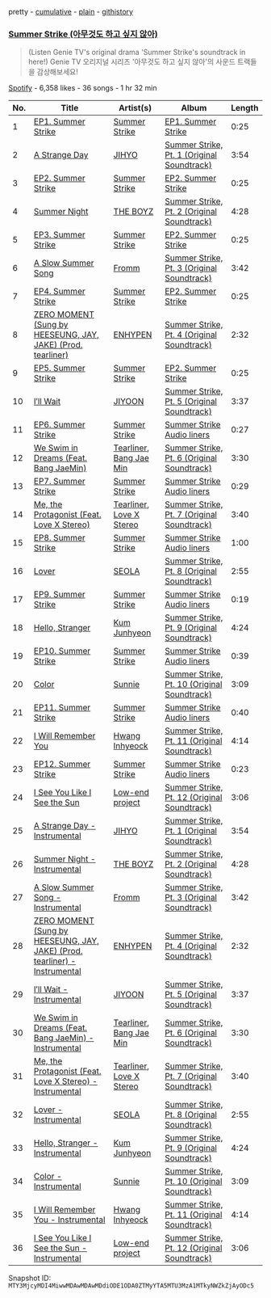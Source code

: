 pretty - [cumulative](/playlists/cumulative/37i9dQZF1DXcdlnITQ87tu.md) - [plain](/playlists/plain/37i9dQZF1DXcdlnITQ87tu) - [githistory](https://github.githistory.xyz/mackorone/spotify-playlist-archive/blob/main/playlists/plain/37i9dQZF1DXcdlnITQ87tu)

### [Summer Strike \(아무것도 하고 싶지 않아\)](https://open.spotify.com/playlist/37i9dQZF1DXcdlnITQ87tu)

> \(Listen Genie TV's original drama 'Summer Strike's soundtrack in here!\) Genie TV 오리지널 시리즈 '아무것도 하고 싶지 않아'의 사운드 트랙들을 감상해보세요!

[Spotify](https://open.spotify.com/user/spotify) - 6,358 likes - 36 songs - 1 hr 32 min

| No. | Title | Artist(s) | Album | Length |
|---|---|---|---|---|
| 1 | [EP1\. Summer Strike](https://open.spotify.com/track/6DmCZeVtjGd0TEYxoVCcNi) | [Summer Strike](https://open.spotify.com/artist/32Kmmlb572mlYomrUtOcLr) | [EP1\. Summer Strike](https://open.spotify.com/album/2z9Bol38d2aB1KvHr0Tq8e) | 0:25 |
| 2 | [A Strange Day](https://open.spotify.com/track/1haYZ64GiDq3vU36S4BZEN) | [JIHYO](https://open.spotify.com/artist/7F1iAHRYxR3MY7yAEuFqgL) | [Summer Strike, Pt\. 1 \(Original Soundtrack\)](https://open.spotify.com/album/5aDe6PUvWurZOsXZLc4ia8) | 3:54 |
| 3 | [EP2\. Summer Strike](https://open.spotify.com/track/7glOIY0v0t9mhuMIL5K3xT) | [Summer Strike](https://open.spotify.com/artist/32Kmmlb572mlYomrUtOcLr) | [EP2\. Summer Strike](https://open.spotify.com/album/2ZK4i2zK4r0FMb02Borh8k) | 0:25 |
| 4 | [Summer Night](https://open.spotify.com/track/4i52t4iun6rR5tpFpFSIBI) | [THE BOYZ](https://open.spotify.com/artist/0CmvFWTX9zmMNCUi6fHtAx) | [Summer Strike, Pt\. 2 \(Original Soundtrack\)](https://open.spotify.com/album/5pjR18FQIZSGmFk7EqzdVF) | 4:28 |
| 5 | [EP3\. Summer Strike](https://open.spotify.com/track/2xQuPcEsuHtgmjmnLXRHTA) | [Summer Strike](https://open.spotify.com/artist/32Kmmlb572mlYomrUtOcLr) | [EP2\. Summer Strike](https://open.spotify.com/album/2ZK4i2zK4r0FMb02Borh8k) | 0:25 |
| 6 | [A Slow Summer Song](https://open.spotify.com/track/2WS7UcPdKE2i5DCKk3lBnU) | [Fromm](https://open.spotify.com/artist/4ht1mwP4ouSu79jOOktCY3) | [Summer Strike, Pt\. 3 \(Original Soundtrack\)](https://open.spotify.com/album/2U2opwMKa7idAhGo8EZpNW) | 3:42 |
| 7 | [EP4\. Summer Strike](https://open.spotify.com/track/7JlqDSo9wwFgrqOQUh1Qok) | [Summer Strike](https://open.spotify.com/artist/32Kmmlb572mlYomrUtOcLr) | [EP2\. Summer Strike](https://open.spotify.com/album/2ZK4i2zK4r0FMb02Borh8k) | 0:25 |
| 8 | [ZERO MOMENT \(Sung by HEESEUNG, JAY, JAKE\) \(Prod\. tearliner\)](https://open.spotify.com/track/3I4yBsHErzJp7rUF2ruOzV) | [ENHYPEN](https://open.spotify.com/artist/5t5FqBwTcgKTaWmfEbwQY9) | [Summer Strike, Pt\. 4 \(Original Soundtrack\)](https://open.spotify.com/album/6kAXwLPooprklH4fTIDu3D) | 2:32 |
| 9 | [EP5\. Summer Strike](https://open.spotify.com/track/41hWRGUuKSxqHQfeGJjLVt) | [Summer Strike](https://open.spotify.com/artist/32Kmmlb572mlYomrUtOcLr) | [EP2\. Summer Strike](https://open.spotify.com/album/2ZK4i2zK4r0FMb02Borh8k) | 0:25 |
| 10 | [I′ll Wait](https://open.spotify.com/track/0GHqJSl06IMIpMnVzZfuJd) | [JIYOON](https://open.spotify.com/artist/519qrDQ4c2KCau2Jm7jTQE) | [Summer Strike, Pt\. 5 \(Original Soundtrack\)](https://open.spotify.com/album/5XYEOk4tUO2uGZdRXYw7HL) | 3:37 |
| 11 | [EP6\. Summer Strike](https://open.spotify.com/track/7bGKxHqTiMKmXB2fgPQk8E) | [Summer Strike](https://open.spotify.com/artist/32Kmmlb572mlYomrUtOcLr) | [Summer Strike Audio liners](https://open.spotify.com/album/1ZZKgOGk03rR30GBbU5IWy) | 0:27 |
| 12 | [We Swim in Dreams \(Feat\. Bang JaeMin\)](https://open.spotify.com/track/1eUsM8Wd2IGi0J6NeUoC7c) | [Tearliner](https://open.spotify.com/artist/0pLH4lklRk1JmFIkW5A7Si), [Bang Jae Min](https://open.spotify.com/artist/0HzOCIGHmazaITu8kLibAp) | [Summer Strike, Pt\. 6 \(Original Soundtrack\)](https://open.spotify.com/album/6jQLbSf1TkrPpA5kNuTWbj) | 3:30 |
| 13 | [EP7\. Summer Strike](https://open.spotify.com/track/5rYY3srtSHm4yzQWgYvmta) | [Summer Strike](https://open.spotify.com/artist/32Kmmlb572mlYomrUtOcLr) | [Summer Strike Audio liners](https://open.spotify.com/album/1ZZKgOGk03rR30GBbU5IWy) | 0:29 |
| 14 | [Me, the Protagonist \(Feat\. Love X Stereo\)](https://open.spotify.com/track/7EqTBT6pT9Dr76qjji90I3) | [Tearliner](https://open.spotify.com/artist/0pLH4lklRk1JmFIkW5A7Si), [Love X Stereo](https://open.spotify.com/artist/0hesR67JPhgE5JX6q61Ltp) | [Summer Strike, Pt\. 7 \(Original Soundtrack\)](https://open.spotify.com/album/6t9MI2qmx8P65y39TftTcp) | 3:40 |
| 15 | [EP8\. Summer Strike](https://open.spotify.com/track/13Ak3wAUHY28SB0PzvSj5F) | [Summer Strike](https://open.spotify.com/artist/32Kmmlb572mlYomrUtOcLr) | [Summer Strike Audio liners](https://open.spotify.com/album/1ZZKgOGk03rR30GBbU5IWy) | 1:00 |
| 16 | [Lover](https://open.spotify.com/track/4ky31ddTcLg2u2t9KBcyMv) | [SEOLA](https://open.spotify.com/artist/0AnZEpTs62mik6O41O3SKf) | [Summer Strike, Pt\. 8 \(Original Soundtrack\)](https://open.spotify.com/album/6kKzcv5gzQ2BiwmcUnDjQW) | 2:55 |
| 17 | [EP9\. Summer Strike](https://open.spotify.com/track/6FPaAniNdRru6MVlgKmMMa) | [Summer Strike](https://open.spotify.com/artist/32Kmmlb572mlYomrUtOcLr) | [Summer Strike Audio liners](https://open.spotify.com/album/1ZZKgOGk03rR30GBbU5IWy) | 0:19 |
| 18 | [Hello, Stranger](https://open.spotify.com/track/5YHYuTCyF50A70ixu1nkku) | [Kum Junhyeon](https://open.spotify.com/artist/1OFbKzbdQhFvWfqQH8RXNB) | [Summer Strike, Pt\. 9 \(Original Soundtrack\)](https://open.spotify.com/album/52qsYImTDRxS2IVZ5n8rnZ) | 4:24 |
| 19 | [EP10\. Summer Strike](https://open.spotify.com/track/12ACCKBD9BGr5s6Z64zjCh) | [Summer Strike](https://open.spotify.com/artist/32Kmmlb572mlYomrUtOcLr) | [Summer Strike Audio liners](https://open.spotify.com/album/1ZZKgOGk03rR30GBbU5IWy) | 0:39 |
| 20 | [Color](https://open.spotify.com/track/7CgwXjVLZu82aHXCkE6FR7) | [Sunnie](https://open.spotify.com/artist/0v5xONZJ2N9zcriZXfzFK5) | [Summer Strike, Pt\. 10 \(Original Soundtrack\)](https://open.spotify.com/album/0OGWvBjkYVHW9LMtDPdi5p) | 3:09 |
| 21 | [EP11\. Summer Strike](https://open.spotify.com/track/2P16joYLuKvzJjOhzzuEk7) | [Summer Strike](https://open.spotify.com/artist/32Kmmlb572mlYomrUtOcLr) | [Summer Strike Audio liners](https://open.spotify.com/album/1ZZKgOGk03rR30GBbU5IWy) | 0:40 |
| 22 | [I Will Remember You](https://open.spotify.com/track/40I9cCZCKcPtyU5MoziIHk) | [Hwang Inhyeock](https://open.spotify.com/artist/28OLqzxmCoA3k8XQQXU3To) | [Summer Strike, Pt\. 11 \(Original Soundtrack\)](https://open.spotify.com/album/4c2io6xcGCFbYWStLbQlKS) | 4:14 |
| 23 | [EP12\. Summer Strike](https://open.spotify.com/track/60bm8vT4VU2JQXxeI2SFv2) | [Summer Strike](https://open.spotify.com/artist/32Kmmlb572mlYomrUtOcLr) | [Summer Strike Audio liners](https://open.spotify.com/album/1ZZKgOGk03rR30GBbU5IWy) | 0:23 |
| 24 | [I See You Like I See the Sun](https://open.spotify.com/track/4grbG9wAAoFTbYnDBTkyrc) | [Low\-end project](https://open.spotify.com/artist/5HECc7MQ1IoYk1H8MNrflW) | [Summer Strike, Pt\. 12 \(Original Soundtrack\)](https://open.spotify.com/album/1x1azzo9YyhTc65qCKfEar) | 3:06 |
| 25 | [A Strange Day \- Instrumental](https://open.spotify.com/track/39RHZMX3ou1LgBvRPO6ds5) | [JIHYO](https://open.spotify.com/artist/7F1iAHRYxR3MY7yAEuFqgL) | [Summer Strike, Pt\. 1 \(Original Soundtrack\)](https://open.spotify.com/album/5aDe6PUvWurZOsXZLc4ia8) | 3:54 |
| 26 | [Summer Night \- Instrumental](https://open.spotify.com/track/6VWPtf2pUWVtwahFrU2j8d) | [THE BOYZ](https://open.spotify.com/artist/0CmvFWTX9zmMNCUi6fHtAx) | [Summer Strike, Pt\. 2 \(Original Soundtrack\)](https://open.spotify.com/album/5pjR18FQIZSGmFk7EqzdVF) | 4:28 |
| 27 | [A Slow Summer Song \- Instrumental](https://open.spotify.com/track/2JrqqR1kmz4jsU4Nczbztf) | [Fromm](https://open.spotify.com/artist/4ht1mwP4ouSu79jOOktCY3) | [Summer Strike, Pt\. 3 \(Original Soundtrack\)](https://open.spotify.com/album/2U2opwMKa7idAhGo8EZpNW) | 3:42 |
| 28 | [ZERO MOMENT \(Sung by HEESEUNG, JAY, JAKE\) \(Prod\. tearliner\) \- Instrumental](https://open.spotify.com/track/4zpwhZ5d11eqMtwayx8lrt) | [ENHYPEN](https://open.spotify.com/artist/5t5FqBwTcgKTaWmfEbwQY9) | [Summer Strike, Pt\. 4 \(Original Soundtrack\)](https://open.spotify.com/album/6kAXwLPooprklH4fTIDu3D) | 2:32 |
| 29 | [I′ll Wait \- Instrumental](https://open.spotify.com/track/6u206oNs5B288CxFrjKfoM) | [JIYOON](https://open.spotify.com/artist/519qrDQ4c2KCau2Jm7jTQE) | [Summer Strike, Pt\. 5 \(Original Soundtrack\)](https://open.spotify.com/album/5XYEOk4tUO2uGZdRXYw7HL) | 3:37 |
| 30 | [We Swim in Dreams \(Feat\. Bang JaeMin\) \- Instrumental](https://open.spotify.com/track/7JbN325brlcmbL563UOW33) | [Tearliner](https://open.spotify.com/artist/0pLH4lklRk1JmFIkW5A7Si), [Bang Jae Min](https://open.spotify.com/artist/0HzOCIGHmazaITu8kLibAp) | [Summer Strike, Pt\. 6 \(Original Soundtrack\)](https://open.spotify.com/album/6jQLbSf1TkrPpA5kNuTWbj) | 3:30 |
| 31 | [Me, the Protagonist \(Feat\. Love X Stereo\) \- Instrumental](https://open.spotify.com/track/2cQJLE8LE5pQQsR1IvYQQl) | [Tearliner](https://open.spotify.com/artist/0pLH4lklRk1JmFIkW5A7Si), [Love X Stereo](https://open.spotify.com/artist/0hesR67JPhgE5JX6q61Ltp) | [Summer Strike, Pt\. 7 \(Original Soundtrack\)](https://open.spotify.com/album/6t9MI2qmx8P65y39TftTcp) | 3:40 |
| 32 | [Lover \- Instrumental](https://open.spotify.com/track/3nsotf1EOYHKrZ3eKlggWN) | [SEOLA](https://open.spotify.com/artist/0AnZEpTs62mik6O41O3SKf) | [Summer Strike, Pt\. 8 \(Original Soundtrack\)](https://open.spotify.com/album/6kKzcv5gzQ2BiwmcUnDjQW) | 2:55 |
| 33 | [Hello, Stranger \- Instrumental](https://open.spotify.com/track/6xUba5wbv0FAs6TmAMedQt) | [Kum Junhyeon](https://open.spotify.com/artist/1OFbKzbdQhFvWfqQH8RXNB) | [Summer Strike, Pt\. 9 \(Original Soundtrack\)](https://open.spotify.com/album/52qsYImTDRxS2IVZ5n8rnZ) | 4:24 |
| 34 | [Color \- Instrumental](https://open.spotify.com/track/468NY7aEJGD09WFUwEteJh) | [Sunnie](https://open.spotify.com/artist/0v5xONZJ2N9zcriZXfzFK5) | [Summer Strike, Pt\. 10 \(Original Soundtrack\)](https://open.spotify.com/album/0OGWvBjkYVHW9LMtDPdi5p) | 3:09 |
| 35 | [I Will Remember You \- Instrumental](https://open.spotify.com/track/1OEDvTq8S0ytFdl2CGJBvv) | [Hwang Inhyeock](https://open.spotify.com/artist/28OLqzxmCoA3k8XQQXU3To) | [Summer Strike, Pt\. 11 \(Original Soundtrack\)](https://open.spotify.com/album/4c2io6xcGCFbYWStLbQlKS) | 4:14 |
| 36 | [I See You Like I See the Sun \- Instrumental](https://open.spotify.com/track/6BLhiaQyo2VeYJkxyOFnUC) | [Low\-end project](https://open.spotify.com/artist/5HECc7MQ1IoYk1H8MNrflW) | [Summer Strike, Pt\. 12 \(Original Soundtrack\)](https://open.spotify.com/album/1x1azzo9YyhTc65qCKfEar) | 3:06 |

Snapshot ID: `MTY3MjcyMDI4MiwwMDAwMDAwMDdiODE1ODA0ZTMyYTA5MTU3MzA1MTkyNWZkZjAyODc5`
